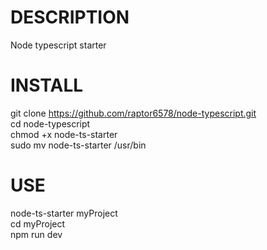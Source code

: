 # DESCRIPTION

Node typescript starter  

# INSTALL

git clone https://github.com/raptor6578/node-typescript.git  
cd node-typescript  
chmod +x node-ts-starter  
sudo mv node-ts-starter /usr/bin  

# USE

node-ts-starter myProject  
cd myProject  
npm run dev  
